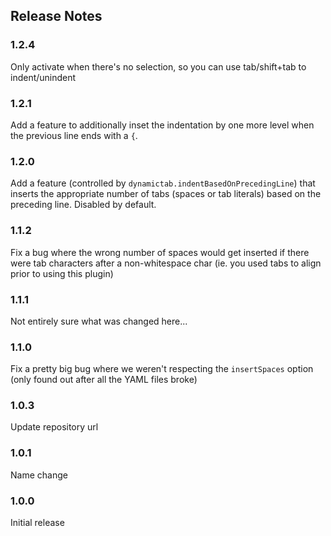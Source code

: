 ## Release Notes

### 1.2.4

Only activate when there's no selection, so you can use tab/shift+tab to indent/unindent

### 1.2.1

Add a feature to additionally inset the indentation by one more level when the previous line ends with a `{`.

### 1.2.0

Add a feature (controlled by `dynamictab.indentBasedOnPrecedingLine`) that inserts the appropriate number of tabs (spaces or tab literals) based on the preceding line. Disabled by default.

### 1.1.2

Fix a bug where the wrong number of spaces would get inserted if there were tab characters after a non-whitespace char (ie. you used tabs to align prior to using this plugin)

### 1.1.1

Not entirely sure what was changed here...

### 1.1.0

Fix a pretty big bug where we weren't respecting the `insertSpaces` option (only found out after all the YAML files broke)

### 1.0.3

Update repository url

### 1.0.1

Name change

### 1.0.0

Initial release
